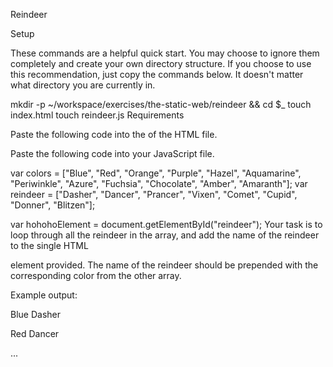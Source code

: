 Reindeer

Setup

These commands are a helpful quick start. You may choose to ignore them completely and create your own directory structure. If you choose to use this recommendation, just copy the commands below. It doesn't matter what directory you are currently in.

mkdir -p ~/workspace/exercises/the-static-web/reindeer && cd $_
touch index.html
touch reindeer.js
Requirements

Paste the following code into the <body> of the HTML file.

<div id="reindeer"></div>
Paste the following code into your JavaScript file.

var colors = ["Blue", "Red", "Orange", "Purple", "Hazel", "Aquamarine", "Periwinkle", "Azure", "Fuchsia", "Chocolate", "Amber", "Amaranth"];
var reindeer = ["Dasher", "Dancer", "Prancer", "Vixen", "Comet", "Cupid", "Donner", "Blitzen"];


var hohohoElement = document.getElementById("reindeer");
Your task is to loop through all the reindeer in the array, and add the name of the reindeer to the single HTML <div> element provided. The name of the reindeer should be prepended with the corresponding color from the other array.

Example output:

Blue Dasher

Red Dancer

...